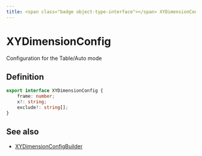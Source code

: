 ```yaml
---
title: <span class="badge object-type-interface"></span> XYDimensionConfig
---
```

# <span class="badge object-type-interface"></span> XYDimensionConfig

Configuration for the Table/Auto mode

## Definition

```typescript
export interface XYDimensionConfig {
	frame: number;
	x?: string;
	exclude?: string[];
}

```
## See also

 * <span class="badge builder"></span> [XYDimensionConfigBuilder](./builder-XYDimensionConfigBuilder.md)
